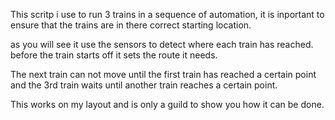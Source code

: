 This scritp i use to run 3 trains in a sequence of automation, it is inportant to ensure that the trains are in there correct starting location.

as you will see it use the sensors to detect where each train has reached. before the train starts off it sets the route it needs.

The next train can not move until the first train has reached a certain point and the 3rd train waits until another train reaches a certain point.

This works on my layout and is only a guild to show you how it can be done.
